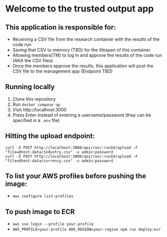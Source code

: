 # Welcome to the trusted output app

## This application is responsible for:

-   Receiving a CSV file from the research container with the results of the code run
-   Saving that CSV to memory (TBD) for the lifespan of this container
-   Allowing members(TM) to log in and approve the results of the code run (AKA the CSV files)
-   Once the members approve the results, this application will post the CSV file to the management app (Endpoint TBD)

## Running locally

1. Clone this repository
1. Run `docker compose up`
1. Visit http://localhost:3000
1. Press Enter instead of entering a username/password (they can be specified in a `.env` file)

## Hitting the upload endpoint:

```
curl -X POST http://localhost:3000/api/run/:runId/upload -F "file=@test-data/industry.csv" -u admin:password
curl -X POST http://localhost:3000/api/run/:runId/upload -F "file=@test-data/currency.csv" -u admin:password
```

## To list your AWS profiles before pushing the image:

-   `aws configure list-profiles`

## To push image to ECR

-   `aws sso login --profile your-profile`
-   `AWS_PROFILE=your-profile AWS_REGION=your-region npm run deploy:ecr`
